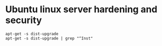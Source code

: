 # Ubuntu linux server hardening and security

```
apt-get -s dist-upgrade
apt-get -s dist-upgrade | grep "^Inst"
```
